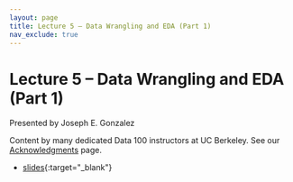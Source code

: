 ```yaml
---
layout: page
title: Lecture 5 – Data Wrangling and EDA (Part 1)
nav_exclude: true
---
```


# Lecture 5 – Data Wrangling and EDA (Part 1)

Presented by Joseph E. Gonzalez 

Content by many dedicated Data 100 instructors at UC Berkeley. See our [Acknowledgments](../../acks) page.

- [slides](https://docs.google.com/presentation/d/1GpvAG2lh1iQ-Ta1z0hUWn_P8ZKJpKpVJ8oay9E1xVg0/edit?usp=sharing){:target="_blank"}


